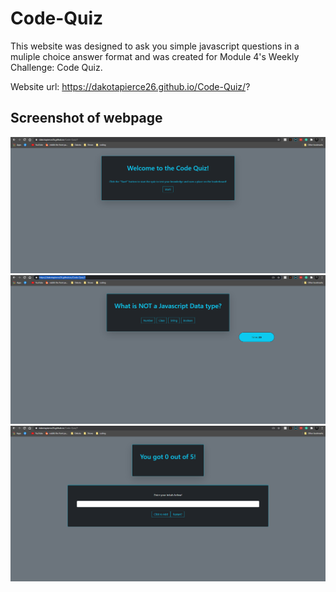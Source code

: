 # Code-Quiz

This website was designed to ask you simple javascript questions in a muliple choice answer format and was created for Module 4's Weekly Challenge: Code Quiz.

Website url: https://dakotapierce26.github.io/Code-Quiz/?


## Screenshot of webpage
![Alt Text](https://github.com/dakotapierce26/Code-Quiz/blob/master/assets/images/landing-page.png)
![Alt Text](https://github.com/dakotapierce26/Code-Quiz/blob/master/assets/images/question-layout.png)
![Alt Text](https://github.com/dakotapierce26/Code-Quiz/blob/master/assets/images/end-screen.png)
